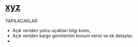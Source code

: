 # [xyz](https://erdemgns.github.io/xyz/)


YAPILACAKLAR

- Açık veriden yolcu uçakları bilgi kısmı, 
- Açık veriden kargo gemilerinin konum verisi ve ek detaylar,
- 
